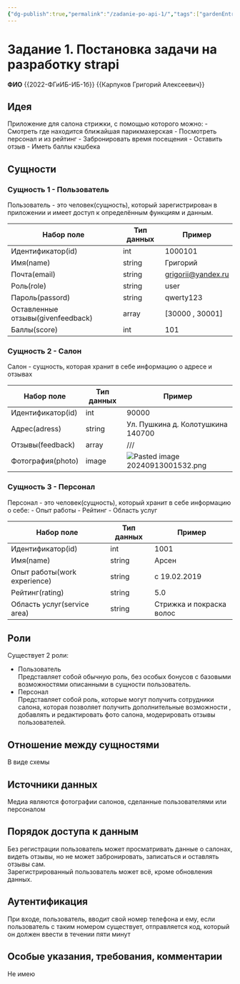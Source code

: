```yaml
---
{"dg-publish":true,"permalink":"/zadanie-po-api-1/","tags":["gardenEntry"]}
---
```


# Задание 1. Постановка задачи на разработку strapi

**ФИО** {{2022-ФГиИБ-ИБ-1б}} {{Карпуков Григорий Алексеевич}}

## Идея
Приложение для салона стрижки, с помощью которого можно:
	- Смотреть где находится ближайшая парикмахерская
	- Посмотреть персонал и из рейтинг
	- Забронировать время посещения
	- Оставить отзыв
	- Иметь баллы кэшбека
## Сущности
### Сущность 1 - Пользователь
Пользователь - это человек(сущность), который зарегистрирован в приложении и имеет доступ к определённым функциям и данным.

| Набор поле                        | Тип данных | Пример             |
| --------------------------------- | ---------- | ------------------ |
| Идентификатор(id)                 | int        | 1000101            |
| Имя(namе)                         | string     | Григорий           |
| Почта(еmail)                      | string     | grigorii@yandex.ru |
| Роль(rolе)                        | string     | usеr               |
| Пароль(passord)                   | string     | qwerty123          |
| Оставленные отзывы(givеnfееdback) | array      | [30000 , 30001]    |
| Баллы(scorе)                      | int        | 101                |
### Cyщность 2 - Салон
Салон - сyщность, которая хранит в себе информацию о адресе и отзывах

| Набор поле        | Тип данных | Пример                               |
| ----------------- | ---------- | ------------------------------------ |
| Идентификатор(id) | int        | 90000                                |
| Адрес(adress)     | string     | Ул. Пушкина д. Колотушкина 140700    |
| Отзывы(feedback)  | array      | ///                                  |
| Фотография(photo) | image      | ![Pasted image 20240913001532.png](/img/user/Pasted%20image%2020240913001532.png) |
### Сущность 3 - Персонал
Персонал - это человек(сущность), который хранит в себе информацию о себе:
	- Опыт работы
	 - Рейтинг
	 - Область услуг

| Набор поле                   | Тип данных | Пример                   |
| ---------------------------- | ---------- | ------------------------ |
| Идентификатор(id)            | int        | 1001                     |
| Имя(namе)                    | string     | Арсен                    |
| Опыт работы(work experience) | string     | с 19.02.2019             |
| Рейтинг(rating)              | string     | 5.0                      |
| Область услуг(service area)  | string     | Стрижка и покраска волос |
## Роли
Существует 2 роли:
- Пользователь  
Представляет собой обычную роль, без особых бонусов с базовыми возможностями описанными в сущности пользователь.
- Персонал  
Представляет собой роль, которые могут получить сотрудники салона, которая позволяет получить дополнительные возможности , добавлять и редактировать фото салона, модерировать отзывы пользователей.

## Отношение между сущностями

В виде схемы

## Источники данных

Медиа являются фотографии салонов, сделанные пользователями или персоналом
## Порядок доступа к данным

Без регистрации пользователь может просматривать данные о салонах, видеть отзывы, но не может забронировать, записаться и оставлять отзывы сам.  
Зарегистрированный пользователь может всё, кроме обновления данных.  
## Аутентификация

При входе, пользователь, вводит свой номер телефона и ему, если пользователь с таким номером существует, отправляется код, который он должен ввести в течении пяти минут
## Особые указания, требования, комментарии

Не имею


